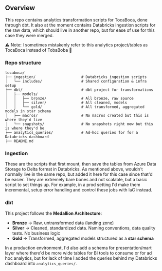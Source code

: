 ## Overview
This repo contains analytics transformation scripts for TocaBoca, done through dbt. It also at the moment contains Databricks ingestion scripts for the raw data, which should live in another repo, but for ease of use for this case they were merged.

⚠️ Note: I sometimes mistakenly refer to this analytics project/tables as TocaBoca instead of TobaBoba 🙂

### Repo structure
```text
tocaboca/
├── ingestion/                     # Databricks ingestion scripts
│   └── includes/                  # Shared configuration & infra setup
├── dbt/                           # dbt project for transformations
│   ├── models/                   
│   │   ├── bronze/                # All bronze, raw source
│   │   ├── silver/                # All cleaned, models
│   │   └── gold/                  # All transformed, aggregated models in star schema
│   ├── macros/                    # No macros created but this is where they'd live
│   └── snapshots/                 # No snapshots right now but this is where they'd be
├── analytics_queries/             # Ad-hoc queries for for a Databricks dashboard
├── README.md
```

### Ingestion
These are the scripts that first mount, then save the tables from Azure Data Storage to Delta format in Databricks. As mentioned above, wouldn't normally live in the same repo, but added it here for this case since that'd be easier. They are extremely bare bones and not scalable, but a basic script to set things up. For example, in a prod setting I'd make them incremental, setup error handling and control these jobs with IaC instead.

### dbt
This project follows the **Medallion Architecture**:  

- **Bronze** → Raw, untransformed data (landing zone)  
- **Silver** → Cleaned, standardized data. Naming conventions, data quality tests. No business logic  
- **Gold** → Transformed, aggregated models structured as a **star schema**  

In a production environment, I'd also add a schema for presentation/mart layer where there'd be more wide tables for BI tools to consume or for ad hoc analytics, but for lack of time I added the queries behind my Databricks dashboard into `analytics_queries/`.
